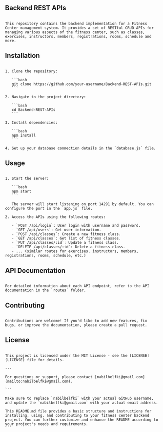 ## Backend REST APIs

```

This repository contains the backend implementation for a Fitness Center management system. It provides a set of RESTful CRUD APIs for managing various aspects of the fitness center, such as classes, exercises, instructors, members, registrations, rooms, schedule and more.
```

## Installation

````

1. Clone the repository:

   ```bash
   git clone https://github.com/your-username/Backend-REST-APIs.git
   ```

2. Navigate to the project directory:

   ```bash
   cd Backend-REST-APIs
   ```

3. Install dependencies:

   ```bash
   npm install
   ```

4. Set up your database connection details in the `database.js` file.
````

## Usage

````

1. Start the server:

   ```bash
   npm start
   ```

   The server will start listening on port 14291 by default. You can configure the port in the `app.js` file.

2. Access the APIs using the following routes:

   - `POST /api/login`: User login with username and password.
   - `GET /api/users`: Get user information.
   - `POST /api/classes`: Create a new fitness class.
   - `GET /api/classes`: Get list of fitness classes.
   - `PUT /api/classes/:id`: Update a fitness class.
   - `DELETE /api/classes/:id`: Delete a fitness class.
   - ... (similar routes for exercises, instructors, members, registrations, rooms, schedule, etc.)
````

## API Documentation

```

For detailed information about each API endpoint, refer to the API documentation in the `routes` folder.
```

## Contributing

```

Contributions are welcome! If you'd like to add new features, fix bugs, or improve the documentation, please create a pull request.
```

## License

````

This project is licensed under the MIT License - see the [LICENSE](LICENSE) file for details.

---

For questions or support, please contact [nabilbelfki@gmail.com](mailto:nabilbelfki@gmail.com).

```

Make sure to replace `nabilbelfki` with your actual GitHub username, and update the `nabilbelfki@gmail.com` with your actual email address.

This README.md file provides a basic structure and instructions for installing, using, and contributing to your fitness center backend project. You can further customize and enhance the README according to your project's needs and requirements.
```
````
